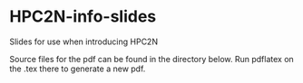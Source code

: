 # HPC2N-info-slides
Slides for use when introducing HPC2N

Source files for the pdf can be found in the directory below. Run pdflatex on the .tex there to generate a new pdf. 
